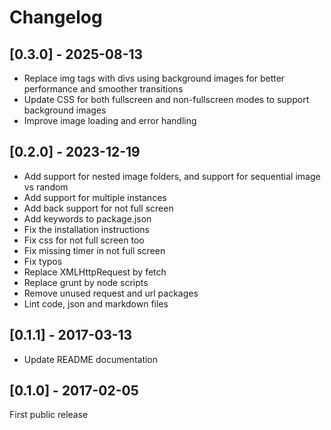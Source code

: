 # Changelog

## [0.3.0] - 2025-08-13

- Replace img tags with divs using background images for better performance and smoother transitions
- Update CSS for both fullscreen and non-fullscreen modes to support background images
- Improve image loading and error handling

## [0.2.0] - 2023-12-19

- Add support for nested image folders, and support for sequential image vs random
- Add support for multiple instances
- Add back support for not full screen
- Add keywords to package.json
- Fix the installation instructions
- Fix css for not full screen too
- Fix missing timer in not full screen
- Fix typos
- Replace XMLHttpRequest by fetch
- Replace grunt by node scripts
- Remove unused request and url packages
- Lint code, json and markdown files

## [0.1.1] - 2017-03-13

- Update README documentation

## [0.1.0] - 2017-02-05

First public release

